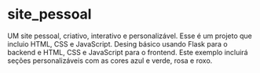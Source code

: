 # site_pessoal
UM site pessoal, criativo, interativo e personalizável. 
Esse é um projeto que incluio HTML, CSS e JavaScript. 
Desing básico usando Flask para o backend e HTML, CSS e JavaScript para o frontend. 
Este exemplo incluirá seções personalizáveis com as cores azul e verde, rosa e roxo.
